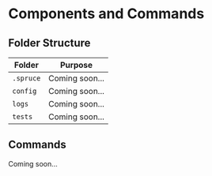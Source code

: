 # Components and Commands

## Folder Structure

| Folder        | Purpose     |
|---------------|-----------------|
| `.spruce`     | Coming soon...  |
| `config`      | Coming soon...  |
| `logs`        | Coming soon...  |
| `tests`       | Coming soon...  |

## Commands
Coming soon...